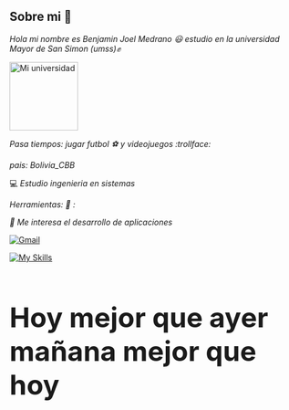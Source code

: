 ## Sobre mi 👋


*Hola mi nombre es Benjamin Joel Medrano :smiley: estudio en la universidad Mayor de San Simon (umss):fist:*



<img src="https://yt3.googleusercontent.com/ytc/AIdro_kBVqGn-PautfZs3UW8F-q5-5K8x4zGwnIY2Ng6WScasw=s900-c-k-c0x00ffffff-no-rj" alt="Mi universidad" width="120"/>

*Pasa tiempos: jugar futbol :soccer: y videojuegos :trollface:*

*pais: Bolivia_CBB*

:computer: *Estudio ingenieria en sistemas*

*Herramientas: :file_folder: :*

*:bell: Me interesa el desarrollo de aplicaciones*


[![Gmail](https://img.shields.io/badge/Gmail-D14836?style=for-the-badge&logo=gmail&logoColor=white)](mailto:benjamin.joel.64jo@gmail.com)

[![My Skills](https://skillicons.dev/icons?i=java,github,powershell)](https://skillicons.dev)


<h1 style="font-size: 48px;">Hoy mejor que ayer mañana mejor que hoy  </h1>



